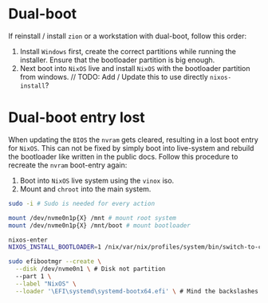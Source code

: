 # Dual-boot
If reinstall / install `zion` or a workstation with dual-boot, follow this order:

1. Install `Windows` first, create the correct partitions while running the installer.
Ensure that the bootloader partition is big enough.
2. Next boot into `NixOS` live and install `NixOS` with the bootloader partition from windows.
// TODO: Add / Update this to use directly `nixos-install`?

# Dual-boot entry lost
When updating the `BIOS` the `nvram` gets cleared, resulting in a lost boot entry for `NixOS`.
This can not be fixed by simply boot into live-system and rebuild the bootloader like written in the public docs.
Follow this procedure to recreate the `nvram` boot-entry again:

1. Boot into `NixOS` live system using the `vinox` iso.
2. Mount and `chroot` into the main system.

```bash
sudo -i # Sudo is needed for every action

mount /dev/nvme0n1p{X} /mnt # mount root system
mount /dev/nvme0n1p{X} /mnt/boot # mount bootloader

nixos-enter
NIXOS_INSTALL_BOOTLOADER=1 /nix/var/nix/profiles/system/bin/switch-to-configuration boot # not sure if this is needed

sudo efibootmgr --create \
  --disk /dev/nvme0n1 \ # Disk not partition
  --part 1 \
  --label "NixOS" \
  --loader '\EFI\systemd\systemd-bootx64.efi' \ # Mind the backslashes
```
